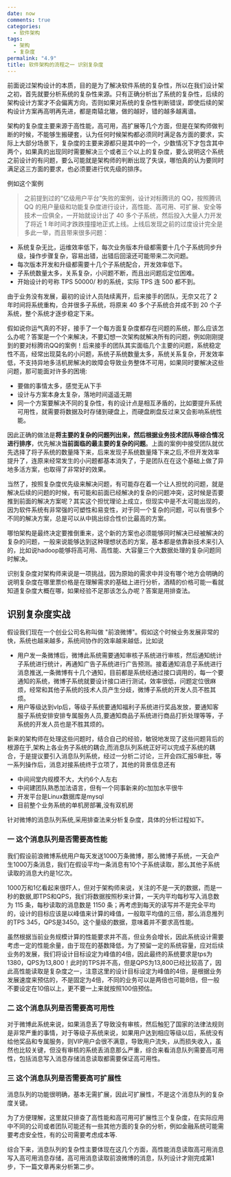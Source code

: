 ```yaml
---
date: now
comments: true
categories:
  - 软件架构
tags:
  - 架构
  - 复杂度
permalink: "4.9"
title: 软件架构的流程之一 识别复杂度
---
```

前面说过架构设计的本质，目的是为了解决软件系统的复杂性，所以在我们设计架之初，首先就要分析系统的复杂性来源。只有正确分析出了系统的复杂性，后续的架构设计方案才不会偏离方向，否则如果对系统的复杂性判断错误，即使后续的架构设计方案再高明再先进，都是南辕北辙，做的越好，错的越多越离谱。

架构的复杂度主要来源于高性能，高可用，高扩展等几个方面，但是在架构师做判断的时候，不能够生搬硬套，认为任何时候架构都必须同时满足各方面的要求，实际上大部分场景下，复杂度的主要来源都只是其中的一个，少数情况下才包含其中两个，如果真的出现同时需要解决三个或者三个以上的复杂度，要么说明这个系统之前设计的有问题，要么可能就是架构师的判断出现了失误，哪怕真的认为要同时满足这三方面的要求，也必须要进行优先级的排序。

例如这个案例

>之前提到过的“亿级用户平台”失败的案例，设计对标腾讯的 QQ，按照腾讯 QQ 的用户量级和功能复杂度进行设计，高性能、高可用、可扩展、安全等技术一应俱全，一开始就设计出了 40 多个子系统，然后投入大量人力开发了将近 1 年时间才跌跌撞撞地正式上线。上线后发现之前的过度设计完全是多此一举，而且带来很多问题：

* 系统复杂无比，运维效率低下，每次业务版本升级都需要十几个子系统同步升级，操作步骤复杂，容易出错，出错后回滚还可能带来二次问题。
* 每次版本开发和升级都需要十几个子系统配合，开发效率低下。
* 子系统数量太多，关系复杂，小问题不断，而且出问题后定位困难。
* 开始设计的号称 TPS 50000/ 秒的系统，实际 TPS 连 500 都不到。

由于业务没有发展，最初的设计人员陆续离开，后来接手的团队，无奈又花了 2 年时间将系统重构，合并很多子系统，将原来 40 多个子系统合并成不到 20 个子系统，整个系统才逐步稳定下来。

假如说你运气真的不好，接手了一个每方面复杂度都存在问题的系统，那么应该怎么办呢？答案是一个个来解决，不要幻想一次架构就解决所有的问题，例如刚刚提到的要对标腾讯QQ的案例！后来接手的团队其实面临几个主要的问题，系统稳定性不高，经常出现莫名的小问题，系统子系统数量太多，系统关系复杂，开发效率低，不支持异地多活机房解决的故障会导致业务整体不可用，如果同时要解决这些问题，那可能面对许多的困境:

* 要做的事情太多，感觉无从下手
* 设计与方案本身太复杂，落地时间遥遥无期
* 同一个方案要解决不同的复杂性，有的设计点是相互矛盾的，比如要提升系统可用性，就需要将数据及时存储到硬盘上，而硬盘刷盘反过来又会影响系统性能。

因此正确的做法是**将主要的复杂的问题列出来，然后根据业务技术团队等综合情况进行排序**，优先解决**当前面临的最主要的复杂的问题**。上面的案例中接受团队就优先选择了将子系统的数量降下来，后来发现子系统数量降下来之后,不但开发效率提升了，连原来经常发生的小问题都基本消失了，于是团队在在这个基础上做了异地多活方案，也取得了非常好的效果。

当然了，按照复杂度优先级来解决问题，有可能存在着一个让人担忧的问题，就是解决后续的问题的时候，有可能和前面已经解决的复杂的问题冲突，这时候是否要推到前面的解决方案呢？其实这个担忧理论上成立，但现实中是不太可能出现的，因为软件系统有非常强的可塑性和易变性，对于同一个复杂的问题，可以有很多个不同的解决方案，总是可以从中挑出综合性价比最高的方案。

哪怕架构是最终决定要推倒重来，这个新的方案也必须能够同时解决已经被解决的复杂的问题，一般来说能够达到这种理想状态的方案，基本都是依靠新技术来引入的，比如说hadoop能够将高可用、高性能、大容量三个大数据处理的复杂问题同时解决。

识别复杂度对架构师来说是一项挑战，因为原始的需求中并没有哪个地方会明确的说明复杂度在哪里票价格是在理解需求的基础上进行分析，酒精的价格可能一看就知道复杂度大概在哪，如果经验不足那该怎么办呢？答案是用排查法。

## 识别复杂度实战

假设我们现在一个创业公司名称叫做 "前浪微博"。假如这个时候业务发展非常的快，系统也越来越多，系统间协作的效率越来越低，比如说

* 用户发一条微博后，微博此系统需要通知审核子系统进行审核，然后通知统计子系统进行统计，再通知广告子系统进行广告预测。接着通知消息子系统进行消息推送,一条微博有十几个通知，目前都是系统经通过接口调用的，每一个要通知的系统，微博子系统就要设计接口进行测试，效率很低，问题定位很麻烦，经常和其他子系统的技术人员产生分歧，微博子系统的开发人员不胜其烦。
* 用户等级达到vIp后，等级子系统要通知福利子系统进行奖品发放，要通知客服子系统安排安排专属服务人员,要通知商品子系统进行商品打折处理等等，子系统的开发人员也是不胜其烦的。

新来的架构师在处理这些问题时，结合自己的经验，敏锐地发现了这些问题背后的根源在于,架构上各业务子系统的耦合,而消息队列系统正好可以完成子系统的耦合，于是提议要引入消息队列系统，经过一分析二讨论，三开会四汇报5审批，等一系列操作后，消息对接系统终于立项了，其他的背景信息还有

* 中间间堂内规模不大，大约6个人左右
* 中间建团队熟悉加法语言，但有一个同事新来的c加加水平很牛
* 开发平台是Linux数据库是mysql
* 目前整个业务系统的单机房部署,没有双机房

针对微博的消息队列系统,采用排查法来分析复杂度，具体的分析过程如下。

### 一 这个消息队列是否需要高性能

我们假设前浪微博系统用户每天发送1000万条微博，那么微博子系统，一天会产生1000万条消息，我们在假设平均一条消息有10个子系统读取，那么其他子系统读取的消息大约是1亿次。

1000万和1亿看起来很吓人，但对于架构师来说，关注的不是一天的数据，而是一秒的数据,即TPS和QPS，我们将数据按照秒来计算，一天内平均每秒写入消息数为 115 条，每秒读取的消息数是 1150 条；再考虑到每天的读写并不是完全平均的，设计的目标应该是以峰值来计算的峰值，一般取平均值的三倍，那么消息推列的TPS 345，QPS是3450。这个量级的数据，意味着并不要求高性能。

虽然根据当前业务规模计算的性能要求并不高，但业务会增长，因此系统设计需要考虑一定的性能余量，由于现在的基数降低，为了预留一定的系统容量，应对后续业务的发展，我们将设计目标设定为峰值的4倍，因此最终的系统要求是tps为1380，QPS为13,800！此时的TPS并不高，但是QPS为13,800已经比较高了，因此高性能读取是复杂度之一，注意这里的设计目标设定为峰值的4倍，是根据业务发展速度来预估的，不是固定为4倍，不同的业务可以是两倍也可能8倍，但一般不要设定在10倍以上，更不要一上来就按照100倍预估。

### 二 这个消息队列是否需要高可用性

对于微博此系统来说，如果消息丢了导致没有审核，然后触犯了国家的法律法规则是非常严重的事情，对于等级子系统来说，如果用户达到相应等级以后，系统没有给他奖品和专属服务，则VIP用户会很不满意，导致用户流失，从而损失收入，虽然也比较关键，但没有审核的系统丢消息那么严重，综合来看消息队列需要高可用性，包括消息写入消息存储消息读取都需要保证高可用性。

### 三 这个消息队列是否需要高可扩展性

消息队列的功能很明确，基本无需扩展，因此可扩展性，不是这个消息队列的复杂度关键。

为了方便理解，这里就只排查了高性能和高可用可扩展性三个复杂度，在实际应用中不同的公司或者团队可能还有一些其他方面的复杂的分析，例如金融系统可能需要考虑安全性，有的公司需要考虑成本等.

综合下来，消息队列的复杂性主要体现在这几个方面，高性能消息读取高可用消息写入高可用消息存储，高可用消息读取前浪微博的消息，队列设计才刚完成第1步，下一篇文章再来分析第二步。

